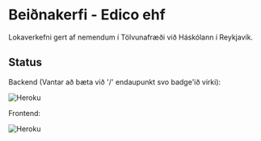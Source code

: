# Beiðnakerfi - Edico ehf

Lokaverkefni gert af nemendum í Tölvunafræði við Háskólann í Reykjavík.

## Status

Backend (Vantar að bæta við '/' endaupunkt svo badge'ið virki):  

![Heroku](https://pyheroku-badge-with-path.herokuapp.com/?app=beidnakerfi-api&path=/admin&style=flat)

Frontend:

![Heroku](https://pyheroku-badge-with-path.herokuapp.com/?app=beidnakerfi&style=flat)
